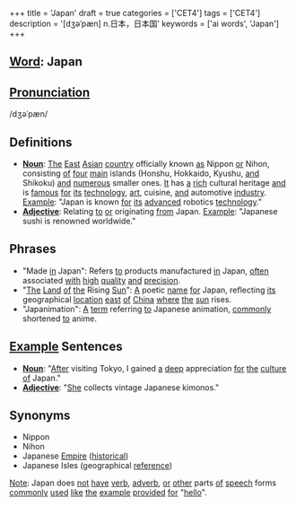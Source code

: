 +++
title = 'Japan'
draft = true
categories = ['CET4']
tags = ['CET4']
description = '[dʒəˈpæn] n.日本，日本国'
keywords = ['ai words', 'Japan']
+++

## [Word](/post/word/): Japan

## [Pronunciation](/post/pronunciation/)
/dʒəˈpæn/

## Definitions
- **[Noun](/post/noun/)**: [The](/post/the/) [East](/post/east/) [Asian](/post/asian/) [country](/post/country/) officially known [as](/post/as/) Nippon [or](/post/or/) Nihon, consisting [of](/post/of/) [four](/post/four/) [main](/post/main/) islands (Honshu, Hokkaido, Kyushu, [and](/post/and/) Shikoku) [and](/post/and/) [numerous](/post/numerous/) smaller ones. [It](/post/it/) has [a](/post/a/) [rich](/post/rich/) cultural heritage [and](/post/and/) is [famous](/post/famous/) [for](/post/for/) [its](/post/its/) [technology](/post/technology/), [art](/post/art/), cuisine, [and](/post/and/) automotive [industry](/post/industry/). [Example](/post/example/): "Japan is known [for](/post/for/) [its](/post/its/) [advanced](/post/advanced/) robotics [technology](/post/technology/)."
- **[Adjective](/post/adjective/)**: Relating [to](/post/to/) [or](/post/or/) originating [from](/post/from/) Japan. [Example](/post/example/): "Japanese sushi is renowned worldwide."

## Phrases
- "Made [in](/post/in/) Japan": Refers [to](/post/to/) products manufactured [in](/post/in/) Japan, [often](/post/often/) associated [with](/post/with/) [high](/post/high/) [quality](/post/quality/) [and](/post/and/) [precision](/post/precision/).
- "[The](/post/the/) [Land](/post/land/) [of](/post/of/) [the](/post/the/) Rising [Sun](/post/sun/)": [A](/post/a/) poetic [name](/post/name/) [for](/post/for/) Japan, reflecting [its](/post/its/) geographical [location](/post/location/) [east](/post/east/) [of](/post/of/) [China](/post/china/) [where](/post/where/) [the](/post/the/) [sun](/post/sun/) rises.
- "Japanimation": [A](/post/a/) [term](/post/term/) referring [to](/post/to/) Japanese animation, [commonly](/post/commonly/) shortened [to](/post/to/) anime.

## [Example](/post/example/) Sentences
- **[Noun](/post/noun/)**: "[After](/post/after/) visiting Tokyo, I gained [a](/post/a/) [deep](/post/deep/) appreciation [for](/post/for/) [the](/post/the/) [culture](/post/culture/) [of](/post/of/) Japan."
- **[Adjective](/post/adjective/)**: "[She](/post/she/) collects vintage Japanese kimonos."

## Synonyms
- Nippon
- Nihon
- Japanese [Empire](/post/empire/) ([historical](/post/historical/))
- Japanese Isles (geographical [reference](/post/reference/))

[Note](/post/note/): Japan does [not](/post/not/) [have](/post/have/) [verb](/post/verb/), [adverb](/post/adverb/), [or](/post/or/) [other](/post/other/) parts [of](/post/of/) [speech](/post/speech/) forms [commonly](/post/commonly/) [used](/post/used/) [like](/post/like/) [the](/post/the/) [example](/post/example/) [provided](/post/provided/) [for](/post/for/) "[hello](/post/hello/)".
